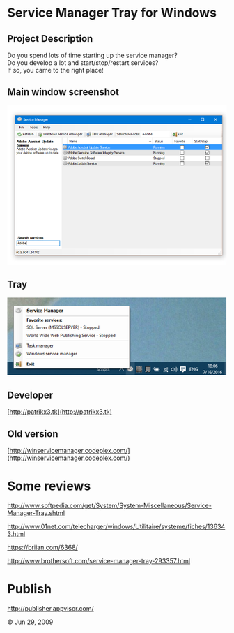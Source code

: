 # Service Manager Tray for Windows
  
## Project Description
Do you spend lots of time starting up the service manager?  
Do you develop a lot and start/stop/restart services?  
If so, you came to the right place!  

## Main window screenshot
![Main window screenshot](Artifacts/window.png)

## Tray
![Tray](Artifacts/tray.png)

## Developer
[http://patrikx3.tk](http://patrikx3.tk)

## Old version
[http://winservicemanager.codeplex.com/](http://winservicemanager.codeplex.com/)

# Some reviews
http://www.softpedia.com/get/System/System-Miscellaneous/Service-Manager-Tray.shtml

http://www.01net.com/telecharger/windows/Utilitaire/systeme/fiches/136343.html

https://briian.com/6368/

http://www.brothersoft.com/service-manager-tray-293357.html

# Publish 

http://publisher.appvisor.com/


&copy; Jun 29, 2009
